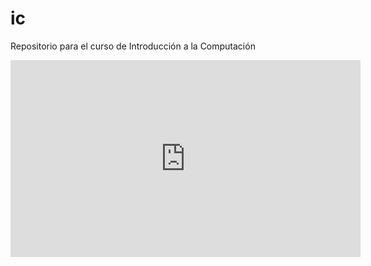 # ic
Repositorio para el curso de Introducción a la Computación

<iframe width="560" height="315" src="https://www.youtube.com/embed/L1oMLsiMusQ" title="YouTube video player" frameborder="0" allow="accelerometer; autoplay; clipboard-write; encrypted-media; gyroscope; picture-in-picture" allowfullscreen></iframe>

